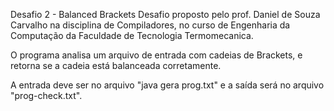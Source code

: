 Desafio 2 - Balanced Brackets
Desafio proposto pelo prof. Daniel de Souza Carvalho na disciplina de Compiladores, no curso de Engenharia da Computação da Faculdade de Tecnologia Termomecanica.

O programa analisa um arquivo de entrada com cadeias de Brackets, e retorna se a cadeia está balanceada corretamente.

A entrada deve ser no arquivo "java gera prog.txt" e a saída será no arquivo "prog-check.txt".
